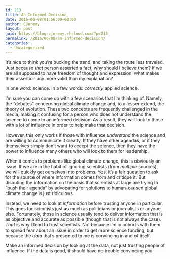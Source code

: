 ```yaml
---
id: 213
title: An Informed Decision
date: 2016-06-08T01:56:00+00:00
author: CJeremy
layout: post
guid: https://blog-cjeremy.rhcloud.com/?p=213
permalink: /2016/06/08/an-informed-decision/
categories:
  - Uncategorized
---
```

It&#8217;s nice to think you&#8217;re bucking the trend, and taking the route less traveled. Just because _that_ person asserted a fact, why should I believe them? If we are all supposed to have freedom of thought and expression, what makes their assertion any more valid than my explanation?

In one word: science. In a few words: _correctly_ applied science.

I&#8217;m sure you can come up with a few scenarios that I&#8217;m thinking of. Namely, the &#8220;debates&#8221; concerning global climate change and, to a lesser extend, the theory of evolution. These two concepts are frequently challenged in the media, making it confusing for a person who does not understand the science to come to an informed decision. As a result, they will look to those with a lot of influence in order to help make that decision.

However, this only works if those with influence _understand_ the science and are willing to communicate it clearly. If they have other agendas, or if they themselves simply don&#8217;t want to accept the science, then they have the power to influence many others who will look to them for leadership.

When it comes to problems like global climate change, this is obviously an issue. If we are in the habit of ignoring scientists (from _multiple_ sources), we will quickly get ourselves into problems. Yes, it&#8217;s a fair question to ask for the source of where information comes from and critique it. But disputing the information on the basis that scientists at large are trying to &#8220;push their agenda&#8221; by advocating for solutions to human-caused global climate change is just ridiculous.

Instead, we need to look at _information_ before trusting anyone in particular. This goes for scientists just as much as politicians or journalists or anyone else. Fortunately, those in science usually tend to deliver information that is as objective and accurate as possible (though that is not always the case). _That_ is why I tend to trust scientists. Not because I&#8217;m in cohorts with them to spread fear about an issue in order to get more science funding, but because the _data_ that&#8217;s presented to me is convincing in and of itself.

Make an informed decision by looking at the data, not just trusting people of influence. If the data is good, it should have no trouble convincing you.
